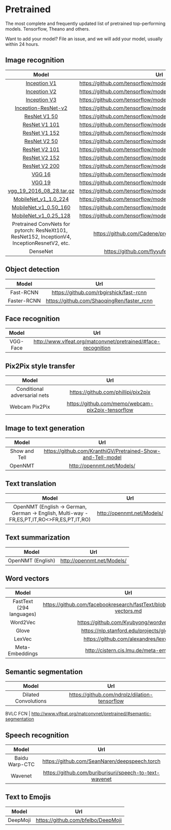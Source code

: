 # Pretrained

The most complete and frequently updated list of pretrained top-performing models. Tensorflow, Theano and others. 

Want to add your model? File an issue, and we will add your model, usually within 24 hours.

## Image recognition

Model | Url  | 
:----:|:------------:|
[Inception V1](http://arxiv.org/abs/1409.4842v1)| https://github.com/tensorflow/models/tree/master/slim#Pretrained
[Inception V2](http://arxiv.org/abs/1502.03167)|https://github.com/tensorflow/models/tree/master/slim#Pretrained
[Inception V3](http://arxiv.org/abs/1512.00567)|https://github.com/tensorflow/models/tree/master/slim#Pretrained
[Inception-ResNet-v2](http://arxiv.org/abs/1602.07261)| https://github.com/tensorflow/models/tree/master/slim#Pretrained
[ResNet V1 50](https://arxiv.org/abs/1512.03385)|https://github.com/tensorflow/models/tree/master/slim#Pretrained
[ResNet V1 101](https://arxiv.org/abs/1512.03385)|https://github.com/tensorflow/models/tree/master/slim#Pretrained
[ResNet V1 152](https://arxiv.org/abs/1512.03385)| https://github.com/tensorflow/models/tree/master/slim#Pretrained
[ResNet V2 50](https://arxiv.org/abs/1603.05027) | https://github.com/tensorflow/models/tree/master/slim#Pretrained
[ResNet V2 101](https://arxiv.org/abs/1603.05027)|https://github.com/tensorflow/models/tree/master/slim#Pretrained
[ResNet V2 152](https://arxiv.org/abs/1603.05027) | https://github.com/tensorflow/models/tree/master/slim#Pretrained 
[ResNet V2 200](https://arxiv.org/abs/1603.05027)|https://github.com/tensorflow/models/tree/master/slim#Pretrained
[VGG 16](http://arxiv.org/abs/1409.1556.pdf)|https://github.com/tensorflow/models/tree/master/slim#Pretrained
[VGG 19](http://arxiv.org/abs/1409.1556.pdf)|https://github.com/tensorflow/models/tree/master/slim#Pretrained
[vgg_19_2016_08_28.tar.gz](http://download.tensorflow.org/models/vgg_19_2016_08_28.tar.gz)|https://github.com/tensorflow/models/tree/master/slim#Pretrained
[MobileNet_v1_1.0_224](https://arxiv.org/pdf/1704.04861.pdf)|https://github.com/tensorflow/models/tree/master/slim#Pretrained
[MobileNet_v1_0.50_160](https://arxiv.org/pdf/1704.04861.pdf)|https://github.com/tensorflow/models/tree/master/slim#Pretrained
[MobileNet_v1_0.25_128](https://arxiv.org/pdf/1704.04861.pdf)|https://github.com/tensorflow/models/tree/master/slim#Pretrained
Pretrained ConvNets for pytorch: ResNeXt101, ResNet152, InceptionV4, InceptionResnetV2, etc. | https://github.com/Cadene/pretrained-models.pytorch
DenseNet | https://github.com/flyyufelix/DenseNet-Keras 


## Object detection

Model | Url  | 
:----:|:------------:|
Fast-RCNN | https://github.com/rbgirshick/fast-rcnn
Faster-RCNN | https://github.com/ShaoqingRen/faster_rcnn

## Face recognition
Model | Url  | 
:----:|:------------:|
VGG-Face |  http://www.vlfeat.org/matconvnet/pretrained/#face-recognition

## Pix2Pix style transfer
Model | Url  | 
:----:|:------------:|
Conditional adversarial nets | https://github.com/phillipi/pix2pix
Webcam Pix2Pix | https://github.com/memo/webcam-pix2pix-tensorflow

## Image to text generation
Model | Url  | 
:----:|:------------:|
Show and Tell | https://github.com/KranthiGV/Pretrained-Show-and-Tell-model
OpenNMT  | http://opennmt.net/Models/

## Text translation
Model | Url  | 
:----:|:------------:|
OpenNMT (English -> German, German -> English, Multi-way - FR,ES,PT,IT,RO<>FR,ES,PT,IT,RO)  | http://opennmt.net/Models/



## Text summarization
Model | Url  | 
:----:|:------------:|
OpenNMT (English)  | http://opennmt.net/Models/



## Word vectors
Model | Url  | 
:----:|:------------:|
FastText (294 languages) | https://github.com/facebookresearch/fastText/blob/master/pretrained-vectors.md
Word2Vec | https://github.com/Kyubyong/wordvectors
Glove  | https://nlp.stanford.edu/projects/glove/
LexVec | https://github.com/alexandres/lexvec
Meta-Embeddings | http://cistern.cis.lmu.de/meta-emb/


## Semantic segmentation
Model | Url  | 
:----:|:------------:|
Dilated Convolutions | https://github.com/ndrplz/dilation-tensorflow

BVLC FCN | http://www.vlfeat.org/matconvnet/pretrained/#semantic-segmentation


## Speech recognition

Model | Url  | 
:----:|:------------:|
Baidu Warp-CTC   | https://github.com/SeanNaren/deepspeech.torch
Wavenet | https://github.com/buriburisuri/speech-to-text-wavenet

## Text to Emojis


Model | Url  | 
:----:|:------------:|
DeepMoji | https://github.com/bfelbo/DeepMoji




